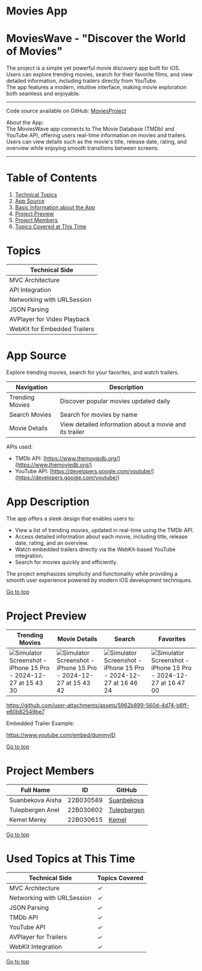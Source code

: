 
# Movies App

# MoviesWave - "Discover the World of Movies"

The project is a simple yet powerful movie discovery app built for iOS.  
Users can explore trending movies, search for their favorite films, and view detailed information, including trailers directly from YouTube.  
The app features a modern, intuitive interface, making movie exploration both seamless and enjoyable.

****

Code source available on GitHub: [MoviesProject](https://github.com/Sunbekova/MoviesProject)

About the App:  
The MoviesWave app connects to The Movie Database (TMDb) and YouTube API, offering users real-time information on movies and trailers. Users can view details such as the movie's title, release date, rating, and overview while enjoying smooth transitions between screens.

****

# Table of Contents
1. [Technical Topics](#topics)
2. [App Source](#app-source)
3. [Basic Information about the App](#app-description)
4. [Project Preview](#project-preview)
5. [Project Members](#project-members)
6. [Topics Covered at This Time](#used-topics-at-this-time)


# Topics
| Technical Side |
|----------------|
| MVC Architecture |
| API Integration |
| Networking with URLSession |
| JSON Parsing |
| AVPlayer for Video Playback |
| WebKit for Embedded Trailers |


# App Source
Explore trending movies, search for your favorites, and watch trailers.  

| Navigation | Description |
|------------|-------------|
|  Trending Movies  | Discover popular movies updated daily    |
|  Search Movies  | Search for movies by name    |
|  Movie Details  | View detailed information about a movie and its trailer    |

APIs used:
- TMDb API: [https://www.themoviedb.org/](https://www.themoviedb.org/)
- YouTube API: [https://developers.google.com/youtube/](https://developers.google.com/youtube/)


# App Description

The app offers a sleek design that enables users to:
- View a list of trending movies, updated in real-time using the TMDb API.
- Access detailed information about each movie, including title, release date, rating, and an overview.
- Watch embedded trailers directly via the WebKit-based YouTube integration.
- Search for movies quickly and efficiently.

The project emphasizes simplicity and functionality while providing a smooth user experience powered by modern iOS development techniques.

[Go to top](#movies-app)


# Project Preview

| **Trending Movies** | **Movie Details** |  **Search** | **Favorites** | 
|----------------------|-------------------| -------------------|-------------------| 
| ![Simulator Screenshot - iPhone 15 Pro - 2024-12-27 at 15 43 30](https://github.com/user-attachments/assets/1b3f652f-741b-483f-a3d7-ffe22b31f838) |  ![Simulator Screenshot - iPhone 15 Pro - 2024-12-27 at 15 43 42](https://github.com/user-attachments/assets/07c189f9-2d3f-410b-a3cd-fc9720c83667) | ![Simulator Screenshot - iPhone 15 Pro - 2024-12-27 at 16 46 24](https://github.com/user-attachments/assets/a77d4654-bacd-4d28-a5f8-e12b3c6e8d2d) | ![Simulator Screenshot - iPhone 15 Pro - 2024-12-27 at 16 47 00](https://github.com/user-attachments/assets/08d020aa-2f0a-4fcb-9e04-2ca8a92246e1) |




https://github.com/user-attachments/assets/5962b899-560d-4d74-b6ff-e60b82549be7




Embedded Trailer Example:

https://www.youtube.com/embed/dummyID  

[Go to top](#movies-app)


# Project Members
| Full Name | ID | GitHub |
|-----------|----|--------|
| Suanbekova Aisha | 22B030589 | [Suanbekova](https://github.com/Sunbekova/) |
| Tulepbergen Anel | 22B030602| [Tulepbergen](https://github.com/tttulepbergen) |
| Kemel Merey | 22B030615 | [Kemel](https://github.com/kemelmerey) |

[Go to top](#movies-app)


# Used Topics at This Time

| Technical Side | Topics Covered |
|----------------|----------------|
| MVC Architecture | ✓ |
| Networking with URLSession | ✓ |
| JSON Parsing | ✓ |
| TMDb API | ✓ |
| YouTube API | ✓ |
| AVPlayer for Trailers | ✓ |
| WebKit Integration | ✓ |

[Go to top](#movies-app)

